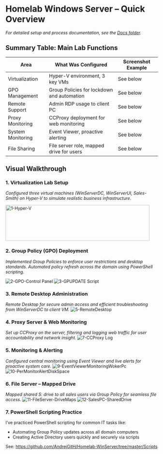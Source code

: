 
# Homelab Windows Server – Quick Overview

_For detailed setup and process documentation, see the [Docs folder](https://github.com/AndrejGitH/Homelab-WinServer/tree/master/Docs)._

## Summary Table: Main Lab Functions

| Area             | What Was Configured                        | Screenshot Example |
|------------------|--------------------------------------------|--------------------|
| Virtualization   | Hyper-V environment, 3 key VMs             | See below          |
| GPO Management   | Group Policies for lockdown and automation  | See below          |
| Remote Support   | Admin RDP usage to client PC                | See below          |
| Proxy Monitoring | CCProxy deployment for web monitoring       | See below          |
| System Monitoring| Event Viewer, proactive alerting            | See below          |
| File Sharing     | File server role, mapped drive for users    | See below          |

## Visual Walkthrough

### 1. Virtualization Lab Setup




*Configured three virtual machines (WinServerDC, WinServerUI, Sales-Smith) on Hyper-V to simulate realistic business infrastructure.*

<img width="476" height="118" alt="1-Hyper-V" src="https://github.com/user-attachments/assets/8c7bccf7-97c0-4aac-bd68-00ad1c00cf86" />


### 2. Group Policy (GPO) Deployment



*Implemented Group Policies to enforce user restrictions and desktop standards. Automated policy refresh across the domain using PowerShell scripting.*

![2-GPO-Control Panel](https://github.com/user-attachments/assets/1dbc1b33-2a82-4697-ad8e-323fceb9679b)
![3-GPUPDATE  Script](https://github.com/user-attachments/assets/beb4cfc0-b3dc-424f-9f85-93e9f60b0b72)


### 3. Remote Desktop Administration


*Remote Desktop for secure admin access and efficient troubleshooting from WinServerDC to client VM.*
  ![5-RemoteDesktop](https://github.com/user-attachments/assets/70e79973-97c7-480a-b1fe-ee8c2d64e266)


### 4. Proxy Server & Web Monitoring


*Set up CCProxy on the server, filtering and logging web traffic for user accountability and network insight.*
![7-CCProxy Log](https://github.com/user-attachments/assets/1b184fad-6b69-436e-b2c1-7c3dcdf61f06)


### 5. Monitoring & Alerting


*Configured central monitoring using Event Viewer and live alerts for proactive system care.*
![9-EventViewerMonitoringWokerPc](https://github.com/user-attachments/assets/9c3a0d27-9dd4-4a79-959d-2f5b226cc67e)
![10-PerMonitorAlertDiskSpace](https://github.com/user-attachments/assets/82395a80-4b95-41d7-891f-59fe3daa96ed)


### 6. File Server – Mapped Drive


*Mapped shared S: drive to all sales users via Group Policy for seamless file access.*
![11-FileServer-DriveMaps](https://github.com/user-attachments/assets/31657c8f-19e0-46a0-8ade-8cd4e261b639)
![12-SalesPC-SharedDrive](https://github.com/user-attachments/assets/5ccf882c-ed61-4167-b352-09baa5b358d1)


### 7.  PowerShell Scripting Practice

I’ve practiced PowerShell scripting for common IT tasks like:

- Automating Group Policy updates across all domain computers  
- Creating Active Directory users quickly and securely via scripts

See:
https://github.com/AndrejGitH/Homelab-WinServer/tree/master/Scripts

